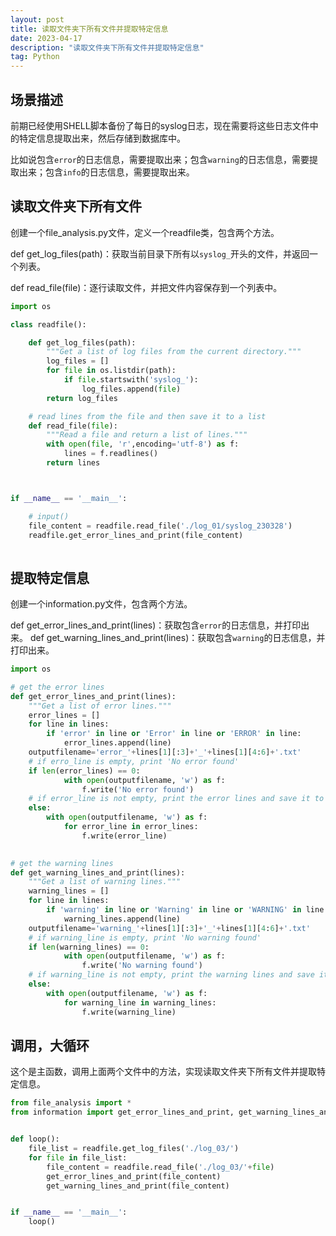 ```yaml
---
layout: post
title: 读取文件夹下所有文件并提取特定信息
date: 2023-04-17
description: "读取文件夹下所有文件并提取特定信息"
tag: Python
---
```


## 场景描述

前期已经使用SHELL脚本备份了每日的syslog日志，现在需要将这些日志文件中的特定信息提取出来，然后存储到数据库中。

比如说包含`error`的日志信息，需要提取出来；包含`warning`的日志信息，需要提取出来；包含`info`的日志信息，需要提取出来。


## 读取文件夹下所有文件

创建一个file_analysis.py文件，定义一个readfile类，包含两个方法。

def get_log_files(path)：获取当前目录下所有以`syslog_`开头的文件，并返回一个列表。

def read_file(file)：逐行读取文件，并把文件内容保存到一个列表中。

```python
import os

class readfile():

    def get_log_files(path):
        """Get a list of log files from the current directory."""
        log_files = []
        for file in os.listdir(path):
            if file.startswith('syslog_'):
                log_files.append(file)
        return log_files

    # read lines from the file and then save it to a list
    def read_file(file):
        """Read a file and return a list of lines."""
        with open(file, 'r',encoding='utf-8') as f:
            lines = f.readlines()
        return lines



if __name__ == '__main__':

    # input()
    file_content = readfile.read_file('./log_01/syslog_230328')
    readfile.get_error_lines_and_print(file_content)
    
```

## 提取特定信息

创建一个information.py文件，包含两个方法。

def get_error_lines_and_print(lines)：获取包含`error`的日志信息，并打印出来。
def get_warning_lines_and_print(lines)：获取包含`warning`的日志信息，并打印出来。

```python
import os

# get the error lines
def get_error_lines_and_print(lines):
    """Get a list of error lines."""
    error_lines = []
    for line in lines:
        if 'error' in line or 'Error' in line or 'ERROR' in line:
            error_lines.append(line)
    outputfilename='error_'+lines[1][:3]+'_'+lines[1][4:6]+'.txt'
    # if erro_line is empty, print 'No error found'
    if len(error_lines) == 0:
            with open(outputfilename, 'w') as f:
                f.write('No error found')
    # if error_line is not empty, print the error lines and save it to a file
    else:                
        with open(outputfilename, 'w') as f:
            for error_line in error_lines:
                f.write(error_line)
                

# get the warning lines
def get_warning_lines_and_print(lines):
    """Get a list of warning lines."""
    warning_lines = []
    for line in lines:
        if 'warning' in line or 'Warning' in line or 'WARNING' in line:
            warning_lines.append(line)
    outputfilename='warning_'+lines[1][:3]+'_'+lines[1][4:6]+'.txt'
    # if warning_line is empty, print 'No warning found'
    if len(warning_lines) == 0:
            with open(outputfilename, 'w') as f:
                f.write('No warning found')
    # if warning_line is not empty, print the warning lines and save it to a file
    else:                
        with open(outputfilename, 'w') as f:
            for warning_line in warning_lines:
                f.write(warning_line)
```

## 调用，大循环


这个是主函数，调用上面两个文件中的方法，实现读取文件夹下所有文件并提取特定信息。

```python
from file_analysis import *
from information import get_error_lines_and_print, get_warning_lines_and_print


def loop():
    file_list = readfile.get_log_files('./log_03/')
    for file in file_list:
        file_content = readfile.read_file('./log_03/'+file)
        get_error_lines_and_print(file_content)
        get_warning_lines_and_print(file_content)


if __name__ == '__main__':
    loop()
```